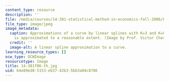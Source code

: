 ```yaml
---
content_type: resource
description: ''
file: /media/courses/14-381-statistical-method-in-economics-fall-2006/64e89ed85153eb3742b35bb3a04c8786_14-381f06-th.jpg
file_type: image/jpeg
image_metadata:
  caption: Approximations of a curve by linear splines with K=3 and K=8. The curve
    is approximated to a reasonable extent. (Image by Prof. Victor Chernozhukov.)
  credit: ''
  image-alt: A linear spline approximation to a curve.
learning_resource_types: []
ocw_type: OCWImage
resourcetype: Image
title: 14-381f06-th.jpg
uid: 64e89ed8-5153-eb37-42b3-5bb3a04c8786
---
```


